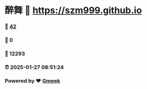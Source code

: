 # 醉舞 :link: https://szm999.github.io 
### :page_facing_up: [42](https://szm999.github.io/tag.html) 
### :speech_balloon: 0 
### :hibiscus: 12293 
### :alarm_clock: 2025-01-27 08:51:24 
### Powered by :heart: [Gmeek](https://github.com/Meekdai/Gmeek)
